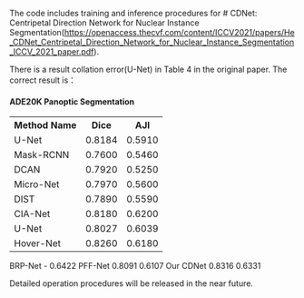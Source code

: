 The code includes training and inference procedures for # CDNet: Centripetal Direction Network for Nuclear Instance Segmentation(https://openaccess.thecvf.com/content/ICCV2021/papers/He_CDNet_Centripetal_Direction_Network_for_Nuclear_Instance_Segmentation_ICCV_2021_paper.pdf).


There is a result collation error(U-Net) in Table 4 in the original paper. 
The correct result is：


#### ADE20K Panoptic Segmentation

<table><tbody>
<!-- START TABLE -->
<!-- TABLE HEADER -->
<th valign="bottom">Method Name</th>
<th valign="bottom">Dice</th>
<th valign="bottom">AJI</th>
<!-- TABLE BODY -->
<!-- U-Net -->
 <tr><td align="left">U-Net</a></td>
<td align="center">0.8184</td>
<td align="center">0.5910</td>
</tr>
<!-- Mask-RCNN -->
 <tr><td align="left">Mask-RCNN</a></td>
<td align="center">0.7600</td>
<td align="center">0.5460</td>
</tr>
<!-- DCAN -->
 <tr><td align="left">DCAN</a></td>
<td align="center">0.7920</td>
<td align="center">0.5250</td>
</tr>
<!-- Micro-Net -->
 <tr><td align="left">Micro-Net</a></td>
<td align="center">0.7970</td>
<td align="center">0.5600</td>
</tr>
<!-- DIST -->
 <tr><td align="left">DIST</a></td>
<td align="center">0.7890</td>
<td align="center">0.5590</td>
</tr>
<!-- CIA-Net -->
 <tr><td align="left">CIA-Net</a></td>
<td align="center">0.8180</td>
<td align="center">0.6200</td>
</tr>
<!-- FullNet -->
 <tr><td align="left">U-Net</a></td>
<td align="center">0.8027</td>
<td align="center">0.6039</td>
</tr>
<!-- Hover-Net -->
 <tr><td align="left">Hover-Net</a></td>
<td align="center">0.8260</td>
<td align="center">0.6180</td>
</tr>
</tbody></table>
<!-- BRP-Net -->
 <tr><td align="left">BRP-Net</a></td>
<td align="center"> - </td>
<td align="center">0.6422</td>
</tr>
</tbody></table>
<!-- PFF-Net -->
 <tr><td align="left">PFF-Net</a></td>
<td align="center">0.8091</td>
<td align="center">0.6107</td>
</tr>
</tbody></table>
<!-- Our CDNet -->
 <tr><td align="left">Our CDNet</a></td>
<td align="center">0.8316</td>
<td align="center">0.6331</td>
</tr>
</tbody></table>


Detailed operation procedures will be released in the near future.



